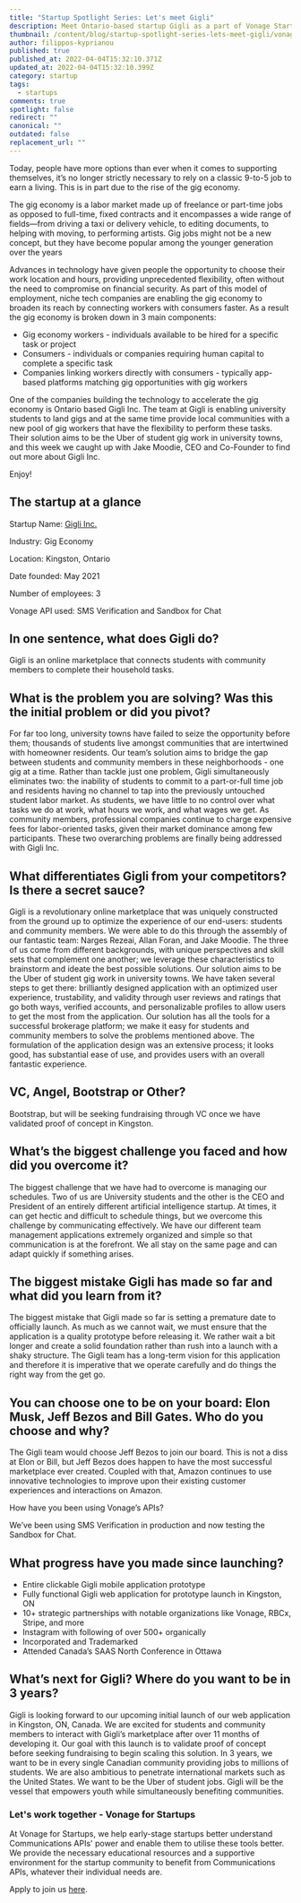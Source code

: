 ```yaml
---
title: "Startup Spotlight Series: Let's meet Gigli"
description: Meet Ontario-based startup Gigli as a part of Vonage Startup Spotlight series.
thumbnail: /content/blog/startup-spotlight-series-lets-meet-gigli/vonage-startup_gigli.png
author: filippos-kyprianou
published: true
published_at: 2022-04-04T15:32:10.371Z
updated_at: 2022-04-04T15:32:10.399Z
category: startup
tags:
  - startups
comments: true
spotlight: false
redirect: ""
canonical: ""
outdated: false
replacement_url: ""
---
```


Today, people have more options than ever when it comes to supporting themselves, it’s no longer strictly necessary to rely on a classic 9-to-5 job to earn a living. This is in part due to the rise of the gig economy.

The gig economy is a labor market made up of freelance or part-time jobs as opposed to full-time, fixed contracts and it encompasses a wide range of fields—from driving a taxi or delivery vehicle, to editing documents, to helping with moving, to performing artists. Gig jobs might not be a new concept, but they have become popular among the younger generation over the years

 
Advances in technology have given people the opportunity to choose their work location and hours, providing unprecedented flexibility, often without the need to compromise on financial security. As part of this model of employment, niche tech companies are enabling the gig economy to broaden its reach by connecting workers with consumers faster. As a result the gig economy is broken down in 3 main components:

* Gig economy workers - individuals available to be hired for a specific task or project 
* Consumers - individuals or companies requiring human capital to complete a specific task
* Companies linking workers directly with consumers - typically app-based platforms matching gig opportunities with gig workers

One of the companies building the technology to accelerate the gig economy is Ontario based Gigli Inc. The team at Gigli is enabling university students to land gigs and at the same time provide local communities with a new pool of gig workers that have the flexibility to perform these tasks. Their solution aims to be the Uber of student gig work in university towns, and this week we caught up with Jake Moodie, CEO and Co-Founder to find out more about Gigli Inc.

Enjoy!

## The startup at a glance

Startup Name: [Gigli Inc.](https://gigli.ca/)

Industry: Gig Economy

Location: Kingston, Ontario

Date founded: May 2021

Number of employees: 3

Vonage API used: SMS Verification and Sandbox for Chat

## In one sentence, what does Gigli do?



Gigli is an online marketplace that connects students with community members to complete their household tasks. 



## What is the problem you are solving? Was this the initial problem or did you pivot?

For far too long, university towns have failed to seize the opportunity before them; thousands of students live amongst communities that are intertwined with homeowner residents. Our team’s solution aims to bridge the gap between students and community members in these neighborhoods - one gig at a time. Rather than tackle just one problem, Gigli simultaneously eliminates two: the inability of students to commit to a part-or-full time job and residents having no channel to tap into the previously untouched student labor market. As students, we have little to no control over what tasks we do at work, what hours we work, and what wages we get. As community members, professional companies continue to charge expensive fees for labor-oriented tasks, given their market dominance among few participants. These two overarching problems are finally being addressed with Gigli Inc.

## What differentiates Gigli from your competitors? Is there a secret sauce?

Gigli is a revolutionary online marketplace that was uniquely constructed from the ground up to optimize the experience of our end-users: students and community members. We were able to do this through the assembly of our fantastic team: Narges Rezeai, Allan Foran, and Jake Moodie. The three of us come from different backgrounds, with unique perspectives and skill sets that complement one another; we leverage these characteristics to brainstorm and ideate the best possible solutions. Our solution aims to be the Uber of student gig work in university towns. We have taken several steps to get there: brilliantly designed application with an optimized user experience, trustability, and validity through user reviews and ratings that go both ways, verified accounts, and personalizable profiles to allow users to get the most from the application. Our solution has all the tools for a successful brokerage platform; we make it easy for students and community members to solve the problems mentioned above. The formulation of the application design was an extensive process; it looks good, has substantial ease of use, and provides users with an overall fantastic experience.

 



## VC, Angel, Bootstrap or Other?

Bootstrap, but will be seeking fundraising through VC once we have validated proof of concept in Kingston.

## What’s the biggest challenge you faced and how did you overcome it?

The biggest challenge that we have had to overcome is managing our schedules. Two of us are University students and the other is the CEO and President of an entirely different artificial intelligence startup. At times, it can get hectic and difficult to schedule things, but we overcome this challenge by communicating effectively. We have our different team management applications extremely organized and simple so that communication is at the forefront. We all stay on the same page and can adapt quickly if something arises.

## The biggest mistake Gigli has made so far and what did you learn from it?

The biggest mistake that Gigli made so far is setting a premature date to officially launch. As much as we cannot wait, we must ensure that the application is a quality prototype before releasing it. We rather wait a bit longer and create a solid foundation rather than rush into a launch with a shaky structure. The Gigli team has a long-term vision for this application and therefore it is imperative that we operate carefully and do things the right way from the get go. 

## You can choose one to be on your board: Elon Musk, Jeff Bezos and Bill Gates. Who do you choose and why? 



The Gigli team would choose Jeff Bezos to join our board. This is not a diss at Elon or Bill, but Jeff Bezos does happen to have the most successful marketplace ever created. Coupled with that, Amazon continues to use innovative technologies to improve upon their existing customer experiences and interactions on Amazon.



How have you been using Vonage’s APIs?



We’ve been using SMS Verification in production and now testing the Sandbox for Chat. 

## What progress have you made since launching? 

* Entire clickable Gigli mobile application prototype
* Fully functional Gigli web application for prototype launch in Kingston, ON
* 10+ strategic partnerships with notable organizations like Vonage, RBCx, Stripe, and more
* Instagram with following of over 500+ organically
* Incorporated and Trademarked
* Attended Canada’s SAAS North Conference in Ottawa

## What’s next for Gigli? Where do you want to be in 3 years?



Gigli is looking forward to our upcoming initial launch of our web application in Kingston, ON, Canada. We are excited for students and community members to interact with Gigli’s marketplace after over 11 months of developing it. Our goal with this launch is to validate proof of concept before seeking fundraising to begin scaling this solution. In 3 years, we want to be in every single Canadian community providing jobs to millions of students. We are also ambitious to penetrate international markets such as the United States. We want to be the Uber of student jobs. Gigli will be the vessel that empowers youth while simultaneously benefiting communities.

 

### Let's work together - Vonage for Startups

At Vonage for Startups, we help early-stage startups better understand Communications APIs' power and enable them to utilise these tools better. We provide the necessary educational resources and a supportive environment for the startup community to benefit from Communications APIs, whatever their individual needs are.



Apply to join us [here](https://vonage.dev/3d093hA).



<!--EndFragment-->
